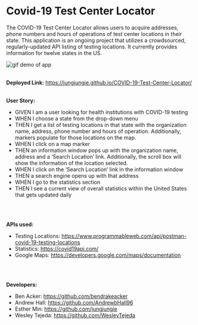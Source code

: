 # Covid-19 Test Center Locator

The COVID-19 Test Center Locator allows users to acquire addresses, phone numbers and hours of operations of test center locations in their state. This application is an ongoing project that utilizes a crowdsourced, regularly-updated API listing of testing locations. It currently provides information for twelve states in the US.



![gif demo of app](assets/images/demo.gif)
<br>
<br>

**Deployed Link:** https://jungjungie.github.io/COVID-19-Test-Center-Locator/
<br>
<br>

**User Story:**

- GIVEN I am a user looking for health institutions with COVID-19 testing
- WHEN I choose a state from the drop-down menu
- THEN I get a list of testing locations in that state with the organization name, address, phone number and hours of operation. Additionally, markers populate for those locations on the map.
- WHEN I click on a map marker
- THEN an information window pops up with the organization name, address and a ‘Search Location’ link. Additionally, the scroll box will show the information of the location selected.
- WHEN I click on the ‘Search Location’ link in the information window
- THEN a search engine opens up with that address
- WHEN I go to the statistics section
- THEN I see a current view of overall statistics within the United States that gets updated daily
<br>
<br>

**APIs used:**
- Testing Locations: https://www.programmableweb.com/api/postman-covid-19-testing-locations
- Statistics: https://covid19api.com/
- Google Maps: https://developers.google.com/maps/documentation
<br>
<br>

**Developers:**
- Ben Acker: https://github.com/bendrakeacker
- Andrew Hall: https://github.com/AndrewbHall96
- Esther Min: https://github.com/jungjungie
- Wesley Tejeda: https://github.com/WesleyTejeda